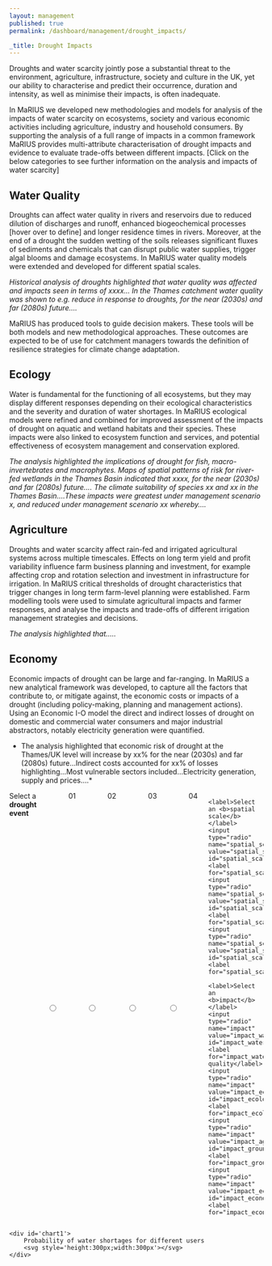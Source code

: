 ```yaml
---
layout: management
published: true
permalink: /dashboard/management/drought_impacts/

_title: Drought Impacts
---
```


Droughts and water scarcity jointly pose a substantial threat to the environment, agriculture, infrastructure, society and culture in the UK, yet our ability to characterise and predict their occurrence, duration and intensity, as well as minimise their impacts, is often inadequate.

In MaRIUS we developed new methodologies and models for analysis of the impacts of water scarcity on ecosystems, society and various economic activities including agriculture, industry and household consumers. By supporting the analysis of a full range of impacts in a common framework MaRIUS provides multi-attribute characterisation of drought impacts and evidence to evaluate trade-offs between different impacts. [Click on the below categories to see further information on the analysis and impacts of water scarcity]

## Water Quality

Droughts can affect water quality in rivers and reservoirs due to reduced dilution of discharges and runoff, enhanced biogeochemical processes [hover over to define] and longer residence times in rivers. Moreover, at the end of a drought the sudden wetting of the soils releases significant fluxes of sediments and chemicals that can disrupt public water supplies, trigger algal blooms and damage ecosystems.  In MaRIUS water quality models were extended and developed for different spatial scales.

*Historical analysis of droughts highlighted that water quality was affected and impacts seen in terms of xxxx… In the Thames catchment water quality was shown to e.g. reduce in response to droughts, for the near (2030s) and far (2080s) future….*

MaRIUS has produced tools to guide decision makers. These tools will be both models and new methodological approaches. These outcomes are expected to be of use for catchment managers towards the definition of resilience strategies for climate change adaptation.

## Ecology

Water is fundamental for the functioning of all ecosystems, but they may display different responses depending on their ecological characteristics and the severity and duration of water shortages. In MaRIUS ecological models were refined and combined for improved assessment of the impacts of drought on aquatic and wetland habitats and their species. These impacts were also linked to ecosystem function and services, and potential effectiveness of ecosystem management and conservation explored.

*The analysis highlighted the implications of drought for fish, macro-invertebrates and macrophytes.  Maps of spatial patterns of risk for river-fed wetlands in the Thames Basin indicated that xxxx, for the near (2030s) and far (2080s) future…. The climate suitability of species xx and xx in the Thames Basin….These impacts were greatest under management scenario x, and reduced under management scenario xx whereby….*

## Agriculture

Droughts and water scarcity affect rain-fed and irrigated agricultural systems across multiple timescales.  Effects on long term yield and profit variability influence farm business planning and investment, for example affecting crop and rotation selection and investment in infrastructure for irrigation. In MaRIUS critical thresholds of drought characteristics that trigger changes in long term farm-level planning were established. Farm modelling tools were used to simulate agricultural impacts and farmer responses, and analyse the impacts and trade-offs of different irrigation management strategies and decisions.

*The analysis highlighted that…..*

## Economy

Economic impacts of drought can be large and far-ranging. In MaRIUS a new analytical framework was developed, to capture all the factors that contribute to, or mitigate against, the economic costs or impacts of a drought (including policy-making, planning and management actions). Using an Economic I-O model the direct and indirect losses of drought on domestic and commercial water consumers and major industrial abstractors, notably electricity generation were quantified.

* The analysis highlighted that economic risk of drought at the Thames/UK level will increase by xx% for the near (2030s) and far (2080s) future…Indirect costs accounted for xx% of losses highlighting…Most vulnerable sectors included…Electricity generation, supply and prices….*

<div class="large-6 medium-3 columns">
	<label>Select a <b>drought event</b></label>
	<input type="radio" name="drought_event" value="drought_event_01" id="drought_event_01"><label for="drought_event_01">01</label>
	<input type="radio" name="drought_event" value="drought_event_02" id="drought_event_02"><label for="drought_event_02">02</label>
	<input type="radio" name="drought_event" value="drought_event_03" id="drought_event_03"><label for="drought_event_03">03</label>
	<input type="radio" name="drought_event" value="drought_event_04" id="drought_event_04"><label for="drought_event_04">04</label>

	<label>Select an <b>spatial scale</b></label>
	<input type="radio" name="spatial_scale" value="spatial_scale_thames" id="spatial_scale_thames"><label for="spatial_scale_thames">Thames</label>
	<input type="radio" name="spatial_scale" value="spatial_scale_severn" id="spatial_scale_severn"><label for="spatial_scale_severn">Severn</label>
	<input type="radio" name="spatial_scale" value="spatial_scale_england" id="spatial_scale_england"><label for="spatial_scale_england">England</label>

	<label>Select an <b>impact</b></label>
	<input type="radio" name="impact" value="impact_water_quality" id="impact_water_quality"><label for="impact_water_quality">Water quality</label>
	<input type="radio" name="impact" value="impact_ecology" id="impact_ecology"><label for="impact_ecology">Ecology</label>
	<input type="radio" name="impact" value="impact_agriculture" id="impact_groundwater"><label for="impact_groundwater">Agriculture</label>
	<input type="radio" name="impact" value="impact_economy" id="impact_economy"><label for="impact_economy">Economy</label>
</div>

<div class="large-6 medium-3 columns">

	<div id='chart1'>
		Probability of water shortages for different users
		<svg style='height:300px;width:300px'></svg>
	</div>

</div>

<script src='{{ site.baseurl }}/assets/js/pie_chart.js' type='text/javascript'> </script>
